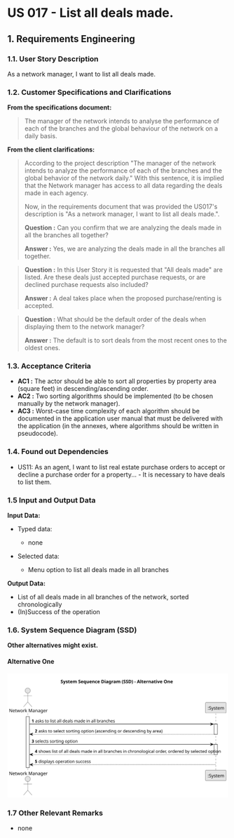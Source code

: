 # US 017 - List all deals made.

## 1. Requirements Engineering


### 1.1. User Story Description


As a network manager, I want to list all deals made.



### 1.2. Customer Specifications and Clarifications 


**From the specifications document:**

>	The manager of the network intends to analyse the performance of each of the branches and the
global behaviour of the network on a daily basis.

**From the client clarifications:**

>According to the project description "The manager of the network intends to analyze the performance of each of the branches and the global behavior of the network daily." With this sentence, it is implied that the Network manager has access to all data regarding the deals made in each agency.
>
>Now, in the requirements document that was provided the US017's description is "As a network manager, I want to list all deals made.".
>
> **Question :** Can you confirm that we are analyzing the deals made in all the branches all together?
>
> **Answer :** Yes, we are analyzing the deals made in all the branches all together.

> **Question :** In this User Story it is requested that "All deals made" are listed. Are these deals just accepted purchase requests, or are declined purchase requests also included?
>
> **Answer :** A deal takes place when the proposed purchase/renting is accepted.

> **Question :** What should be the default order of the deals when displaying them to the network manager?
>
> **Answer :** The default is to sort deals from the most recent ones to the oldest ones.

### 1.3. Acceptance Criteria
* **AC1 :** The actor should be able to sort all properties by property area (square feet)
in descending/ascending order.
* **AC2 :** Two sorting algorithms should be implemented (to be chosen manually by
the network manager).
* **AC3 :** Worst-case time complexity of each algorithm should be documented in the
application user manual that must be delivered with the application (in the
annexes, where algorithms should be written in pseudocode).

### 1.4. Found out Dependencies
* US11: As an agent, I want to list real estate purchase orders to accept or decline a
purchase order for a property... - It is necessary to have deals to list them. 

### 1.5 Input and Output Data


**Input Data:**

* Typed data:
	* none
	
* Selected data:
	* Menu option to list all deals made in all branches


**Output Data:**

* List of all deals made in all branches of the network, sorted chronologically 
* (In)Success of the operation

### 1.6. System Sequence Diagram (SSD)

**Other alternatives might exist.**

#### Alternative One

![System Sequence Diagram](svg/us006-system-sequence-diagram.svg)

### 1.7 Other Relevant Remarks

* none